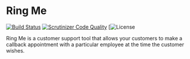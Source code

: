 # Ring Me
[![Build Status](https://travis-ci.org/idevelopment/ring-me.svg?branch=master)](https://travis-ci.org/idevelopment/ring-me)
[![Scrutinizer Code Quality](https://scrutinizer-ci.com/g/idevelopment/ring-me/badges/quality-score.png?b=master)](https://scrutinizer-ci.com/g/idevelopment/ring-me/?branch=master)
[![License](https://img.shields.io/github/license/idevelopment/ring-me.svg)

Ring Me is a customer support tool that allows your customers to make a callback appointment with a particular employee at the time the customer wishes.